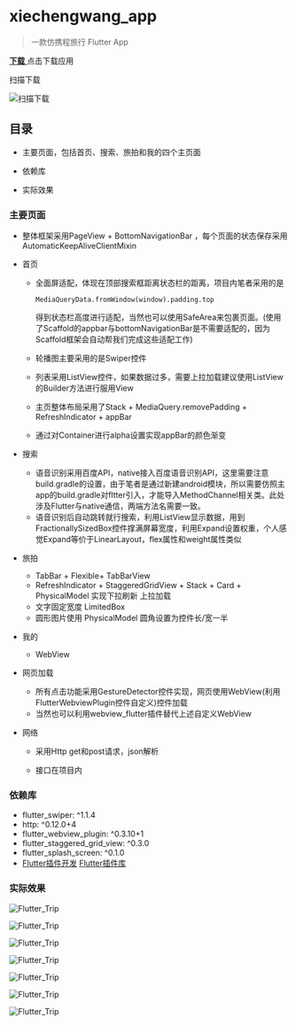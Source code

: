 # xiechengwang_app

> 一款仿携程旅行 Flutter App

[**下载** ](http://d.alphaqr.com/pe2l) 点击下载应用

扫描下载

![扫描下载](https://github.com/raojianxiong/xiechengwang_app/blob/master/screenshot/download.png)

## 目录

* 主要页面，包括首页、搜索、旅拍和我的四个主页面

* 依赖库

* 实际效果


### 主要页面

* 整体框架采用PageView + BottomNavigationBar ，每个页面的状态保存采用AutomaticKeepAliveClientMixin

* 首页

  * 全面屏适配，体现在顶部搜索框距离状态栏的距离，项目内笔者采用的是

    ```
    MediaQueryData.fromWindow(window).padding.top
    ```

    得到状态栏高度进行适配，当然也可以使用SafeArea来包裹页面。(使用了Scaffold的appbar与bottomNavigationBar是不需要适配的，因为Scaffold框架会自动帮我们完成这些适配工作)

  * 轮播图主要采用的是Swiper控件

  * 列表采用ListView控件，如果数据过多，需要上拉加载建议使用ListView的Builder方法进行服用View

  * 主页整体布局采用了Stack + MediaQuery.removePadding + RefreshIndicator + appBar

  * 通过对Container进行alpha设置实现appBar的颜色渐变

* 搜索

  * 语音识别采用百度API，native接入百度语音识别API，这里需要注意build.gradle的设置，由于笔者是通过新建android模块，所以需要仿照主app的build.gradle对fltter引入，才能导入MethodChannel相关类。此处涉及Flutter与native通信，两端方法名需要一致。
  * 语音识别后自动跳转就行搜索，利用ListView显示数据，用到FractionallySizedBox控件撑满屏幕宽度，利用Expand设置权重，个人感觉Expand等价于LinearLayout，flex属性和weight属性类似

* 旅拍

  * TabBar + Flexible+ TabBarView
  * RefreshIndicator + StaggeredGridView + Stack + Card + PhysicalModel 实现下拉刷新 上拉加载
  * 文字固定宽度 LimitedBox 
  * 圆形图片使用  PhysicalModel  圆角设置为控件长/宽一半

* 我的

  * WebView

* 网页加载

  * 所有点击功能采用GestureDetector控件实现，网页使用WebView(利用FlutterWebviewPlugin控件自定义)控件加载
  * 当然也可以利用webview_flutter插件替代上述自定义WebView

* 网络

  * 采用Http get和post请求，json解析

  * 接口在项目内


### 依赖库

* flutter_swiper: ^1.1.4
* http: ^0.12.0+4
* flutter_webview_plugin: ^0.3.10+1
* flutter_staggered_grid_view: ^0.3.0
* flutter_splash_screen: ^0.1.0
* [Flutter插件开发](https://flutterchina.club/developing-packages/)  [Flutter插件库](https://pub.flutter-io.cn/packages/)



### 实际效果

![Flutter_Trip](https://github.com/raojianxiong/xiechengwang_app/blob/master/screenshot/alt_1.PNG)

![Flutter_Trip](https://github.com/raojianxiong/xiechengwang_app/blob/master/screenshot/alt_2.PNG)

![Flutter_Trip](https://github.com/raojianxiong/xiechengwang_app/blob/master/screenshot/alt_3.PNG)

![Flutter_Trip](https://github.com/raojianxiong/xiechengwang_app/blob/master/screenshot/alt_4.PNG)

![Flutter_Trip](https://github.com/raojianxiong/xiechengwang_app/blob/master/screenshot/alt_5.PNG)

![Flutter_Trip](https://github.com/raojianxiong/xiechengwang_app/blob/master/screenshot/alt_6.PNG)

![Flutter_Trip](https://github.com/raojianxiong/xiechengwang_app/blob/master/screenshot/alt_7.PNG)



